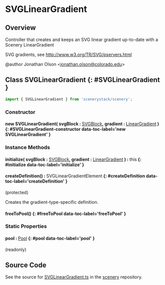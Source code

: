 # SVGLinearGradient

## Overview

Controller that creates and keeps an SVG linear gradient up-to-date with a Scenery LinearGradient

SVG gradients, see http://www.w3.org/TR/SVG/pservers.html

@author Jonathan Olson &lt;jonathan.olson@colorado.edu&gt;

## Class SVGLinearGradient {: #SVGLinearGradient }


```js
import { SVGLinearGradient } from 'scenerystack/scenery';
```
### Constructor

#### new SVGLinearGradient( svgBlock : <span style="font-weight: 400;">[SVGBlock](../scenery/SVGBlock.md)</span>, gradient : <span style="font-weight: 400;">[LinearGradient](../scenery/LinearGradient.md)</span> ) {: #SVGLinearGradient-constructor data-toc-label='new SVGLinearGradient' }

### Instance Methods

#### initialize( svgBlock : <span style="font-weight: 400;">[SVGBlock](../scenery/SVGBlock.md)</span>, gradient : <span style="font-weight: 400;">[LinearGradient](../scenery/LinearGradient.md)</span> ) : <span style="font-weight: 400;"><span style="color: hsla(calc(var(--md-hue) + 180deg),80%,40%,1);">this</span></span> {: #initialize data-toc-label='initialize' }

#### createDefinition() : <span style="font-weight: 400;">SVGLinearGradientElement</span> {: #createDefinition data-toc-label='createDefinition' }

(protected)

Creates the gradient-type-specific definition.

#### freeToPool() {: #freeToPool data-toc-label='freeToPool' }

### Static Properties

#### pool : <span style="font-weight: 400;">[Pool](../phet-core/Pool.md)</span> {: #pool data-toc-label='pool' }

(readonly)



## Source Code

See the source for [SVGLinearGradient.ts](https://github.com/phetsims/scenery/blob/main/js/display/SVGLinearGradient.ts) in the [scenery](https://github.com/phetsims/scenery) repository.
